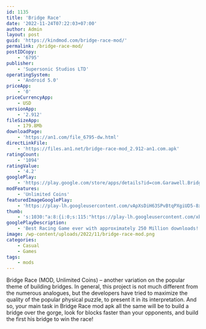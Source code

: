 ```yaml
---
id: 1135
title: 'Bridge Race'
date: '2022-11-24T07:22:03+07:00'
author: Admin
layout: post
guid: 'https://kindmod.com/bridge-race-mod/'
permalink: /bridge-race-mod/
postIDCopy:
    - '6795'
publisher:
    - 'Supersonic Studios LTD'
operatingSystem:
    - 'Android 5.0'
priceApp:
    - '0'
priceCurrencyApp:
    - USD
versionApp:
    - '2.912'
fileSizeApp:
    - 179.8Mb
downloadPage:
    - 'https://an1.com/file_6795-dw.html'
directLinkFile:
    - 'https://files.an1.net/bridge-race-mod_2.912-an1.com.apk'
ratingCount:
    - '1094'
ratingValue:
    - '4.2'
googlePlay:
    - 'https://play.google.com/store/apps/details?id=com.Garawell.BridgeRace'
modFeatures:
    - 'Unlimited Coins'
featuredImageGooglePlay:
    - 'https://play-lh.googleusercontent.com/vApXsDiH63SPvBtqPXgiUD5-8xWY9OP_6rxtStUjN8i52H5sjga1Dlw9hXRV1xUIBXKm'
thumb:
    - 's:1030:"a:8:{i:0;s:115:"https://play-lh.googleusercontent.com/xbqelWKwfiDF_2hTzYY6kW3zn6hjeuQfCtJFHCUeGwklj3oysdKSOD_xd_ERsnZqLKM=w526-h296";i:1;s:115:"https://play-lh.googleusercontent.com/UiU2jqeH-qnVkt5yAzmL-issx6vvdJVu4WGaGbvMBUxXNLgu6Q-t5OI_lnvnmRqzk7w=w526-h296";i:2;s:116:"https://play-lh.googleusercontent.com/U8bVaxAXCk6BxtJ6wW9ON-pRiDBk1nvN1Nz_RaMD70YeT1CW0gDFYHRcdyAuS0pmoy4T=w526-h296";i:3;s:114:"https://play-lh.googleusercontent.com/CWGSfHlQlwOZj3a2NE2QOzNuV_vtfp08FF08GbxpaLRHnFT3OtlMIhGsqxnuzWPxeQ=w526-h296";i:4;s:115:"https://play-lh.googleusercontent.com/_iePcaLrdY0YnjhQp4KEOP1YCbB4YbkGSizX5t0zEVIGHsHdYqr8saJqJU2QYMYq6Nk=w526-h296";i:5;s:115:"https://play-lh.googleusercontent.com/6_33HW-K_IvJ4pyMgo9UbOxdlUS8UhYf6ijHVUahpVhQFxYl6Eqe6daLyl_oaY2SS4g=w526-h296";i:6;s:116:"https://play-lh.googleusercontent.com/m8rd-EWb3HuX2mNUxgGMzaWQaZTcZoEvwf-F5rkx99NTVaWE_3bYp42fk57eI67MajRI=w526-h296";i:7;s:114:"https://play-lh.googleusercontent.com/tU2gIxySFRKfcwSNUoA3-mcENVKdiDdqoCwiBamWSvCAnZ7m7Md75VWMGUkbSii87A=w526-h296";}";'
googlePlayDescription:
    - 'Best Racing Game ever with approximately 250 Million downloads! Try to build your own Bridge by competing with others for collectible blocks! You should look out for potential looters.. Join the adventure with more than 1000 levels that contain mechanisms such as sliders, trampolines, zip-lines, ladders, and elevators! Collect blocks of your own color and build bridges with them.. The main features of the game include:'
image: /wp-content/uploads/2022/11/bridge-race-mod.png
categories:
    - Casual
    - Games
tags:
    - mods
---
```


Bridge Race (MOD, Unlimited Coins) – another variation on the popular theme of building bridges. In general, this project is not much different from the numerous analogues, but the developers have tried to maximize the quality of the popular physical puzzle, to present it in its interpretation. And so, your main task in Bridge Race mod apk all the same will be to build a bridge over the gorge, look for blocks faster than your opponents, and build the first his bridge to win the race!